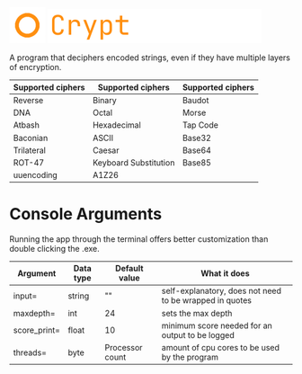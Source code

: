 <img src="https://github.com/fosterchild1/Cryptographer/blob/master/resources/icon.ico" width="64" height="64"> <img src="https://github.com/fosterchild1/Cryptographer/blob/master/resources/text.png" width="381" height="61"> 

A program that deciphers encoded strings, even if they have multiple layers of encryption.
<br/>

| Supported ciphers | Supported ciphers | Supported ciphers |
| ---  | --- | --- |
| Reverse | Binary | Baudot |
| DNA | Octal | Morse |
| Atbash | Hexadecimal | Tap Code |
| Baconian | ASCII | Base32 |
| Trilateral | Caesar | Base64 |
| ROT-47 | Keyboard Substitution | Base85 |
| uuencoding | A1Z26 |

# Console Arguments
Running the app through the terminal offers better customization than double clicking the .exe.
<br/>

| Argument | Data type | Default value | What it does |
| ---  | --- | --- | --- |
| input= | string | "" | self-explanatory, does not need to be wrapped in quotes |
| maxdepth= | int | 24 | sets the max depth |
| score_print= | float | 10 | minimum score needed for an output to be logged |
| threads= | byte | Processor count |  amount of cpu cores to be used by the program |
